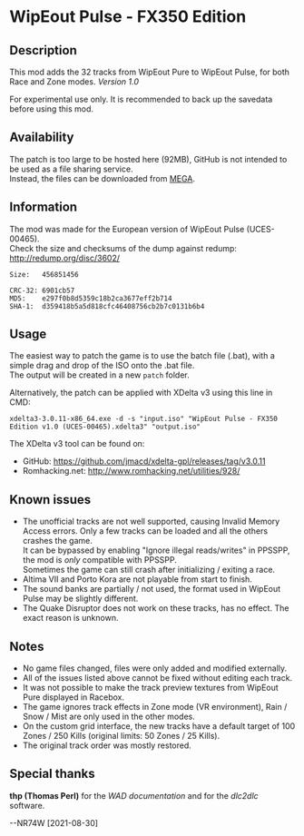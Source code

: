 # WipEout Pulse - FX350 Edition

## Description

This mod adds the 32 tracks from WipEout Pure to WipEout Pulse, for both Race and Zone modes. *Version 1.0*

For experimental use only. It is recommended to back up the savedata before using this mod.

## Availability

The patch is too large to be hosted here (92MB), GitHub is not intended to be used as a file sharing service.  
Instead, the files can be downloaded from [MEGA](https://mega.nz/folder/pd4WmL6Y#iIBs0iR0Jws6jRpjH-F08w).

## Information

The mod was made for the European version of WipEout Pulse (UCES-00465).  
Check the size and checksums of the dump against redump: http://redump.org/disc/3602/

```
Size:   456851456

CRC-32: 6901cb57
MD5:    e297f0b8d5359c18b2ca3677eff2b714
SHA-1:  d359418b5a5d818cfc46408756cb2b7c0131b6b4
```

## Usage

The easiest way to patch the game is to use the batch file (.bat), with a simple drag and drop of the ISO onto the .bat file.  
The output will be created in a new `patch` folder.

Alternatively, the patch can be applied with XDelta v3 using this line in CMD:
```
xdelta3-3.0.11-x86_64.exe -d -s "input.iso" "WipEout Pulse - FX350 Edition v1.0 (UCES-00465).xdelta3" "output.iso"
```

The XDelta v3 tool can be found on:
- GitHub: https://github.com/jmacd/xdelta-gpl/releases/tag/v3.0.11
- Romhacking.net: http://www.romhacking.net/utilities/928/

## Known issues

- The unofficial tracks are not well supported, causing Invalid Memory Access errors. Only a few tracks can be loaded and all the others crashes the game.  
It can be bypassed by enabling "Ignore illegal reads/writes" in PPSSPP, the mod is *only* compatible with PPSSPP.  
Sometimes the game can still crash after initializing / exiting a race.
- Altima VII and Porto Kora are not playable from start to finish.
- The sound banks are partially / not used, the format used in WipEout Pulse may be slightly different.
- The Quake Disruptor does not work on these tracks, has no effect. The exact reason is unknown.

## Notes

- No game files changed, files were only added and modified externally.
- All of the issues listed above cannot be fixed without editing each track.
- It was not possible to make the track preview textures from WipEout Pure displayed in Racebox.
- The game ignores track effects in Zone mode (VR environment), Rain / Snow / Mist are only used in the other modes.
- On the custom grid interface, the new tracks have a default target of 100 Zones / 250 Kills (original limits: 50 Zones / 25 Kills).
- The original track order was mostly restored.

## Special thanks

**thp (Thomas Perl)** for the *WAD documentation* and for the *dlc2dlc* software.

--NR74W [2021-08-30]
